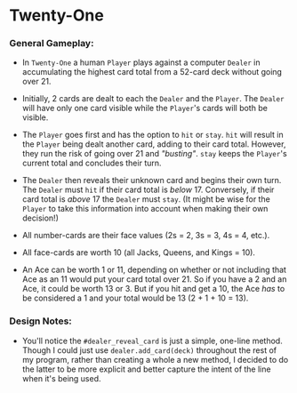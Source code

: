# Twenty-One

### General Gameplay:

- In `Twenty-One` a human `Player` plays against a computer `Dealer`
in accumulating the highest card total from a 52-card deck without
going over 21.

- Initially, 2 cards are dealt to each the `Dealer` and the `Player`.
The `Dealer` will have only one card visible while the `Player`'s cards
will both be visible.

- The `Player` goes first and has the option to `hit` or `stay`.
`hit` will result in the `Player` being dealt another card,
adding to their card total. However, they run the risk of going
over 21 and *"busting"*. `stay` keeps the `Player`'s current total
and concludes their turn.

- The `Dealer` then reveals their unknown card and begins their own turn.
The `Dealer` must `hit` if their card total is *below* 17. Conversely, if
their card total is *above* 17 the `Dealer` must `stay`. (It might be wise
for the `Player` to take this information into account when making their
own decision!)

- All number-cards are their face values (2s = 2, 3s = 3, 4s = 4, etc.).

- All face-cards are worth 10 (all Jacks, Queens, and Kings = 10).

- An Ace can be worth 1 or 11, depending on whether or not including
that Ace as an 11 would put your card total over 21. So if you have a 2 and
an Ace, it could be worth 13 or 3. But if you hit and get a 10, the Ace *has*
to be considered a 1 and your total would be 13 (2 + 1 + 10 = 13).

### Design Notes:

- You'll notice the `#dealer_reveal_card` is just a simple, one-line
method. Though I could just use `dealer.add_card(deck)` throughout the
rest of my program, rather than creating a whole a new method, I decided
to do the latter to be more explicit and better capture the intent of the
line when it's being used.
